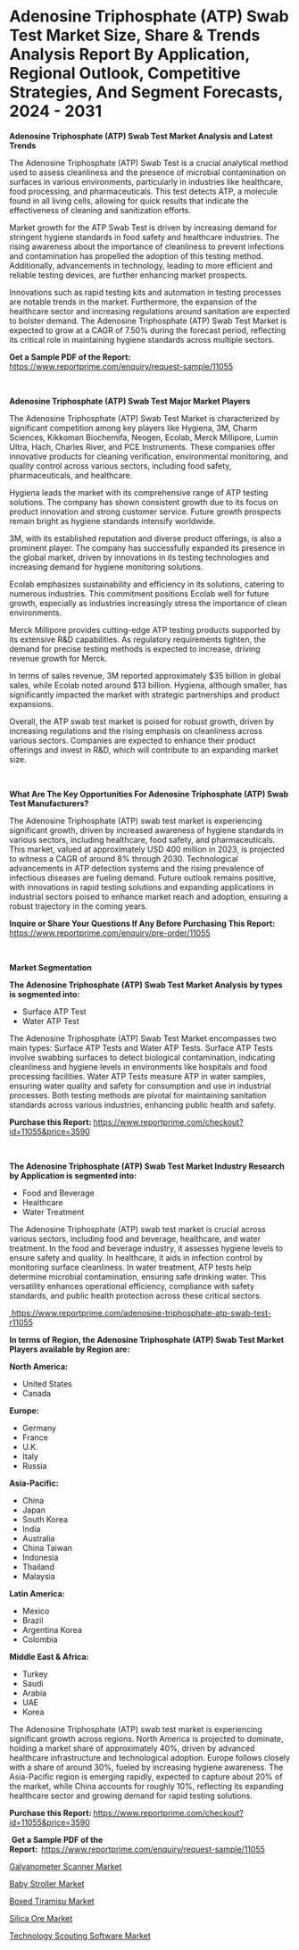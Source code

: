 <p><h1>Adenosine Triphosphate (ATP) Swab Test Market Size, Share & Trends Analysis Report By Application, Regional Outlook, Competitive Strategies, And Segment Forecasts, 2024 - 2031</h1></p><p><strong>Adenosine Triphosphate (ATP) Swab Test Market Analysis and Latest Trends</strong></p>
<p><p>The Adenosine Triphosphate (ATP) Swab Test is a crucial analytical method used to assess cleanliness and the presence of microbial contamination on surfaces in various environments, particularly in industries like healthcare, food processing, and pharmaceuticals. This test detects ATP, a molecule found in all living cells, allowing for quick results that indicate the effectiveness of cleaning and sanitization efforts.</p><p>Market growth for the ATP Swab Test is driven by increasing demand for stringent hygiene standards in food safety and healthcare industries. The rising awareness about the importance of cleanliness to prevent infections and contamination has propelled the adoption of this testing method. Additionally, advancements in technology, leading to more efficient and reliable testing devices, are further enhancing market prospects.</p><p>Innovations such as rapid testing kits and automation in testing processes are notable trends in the market. Furthermore, the expansion of the healthcare sector and increasing regulations around sanitation are expected to bolster demand. The Adenosine Triphosphate (ATP) Swab Test Market is expected to grow at a CAGR of 7.50% during the forecast period, reflecting its critical role in maintaining hygiene standards across multiple sectors.</p></p>
<p><strong>Get a Sample PDF of the Report:&nbsp;</strong> <a href="https://www.reportprime.com/enquiry/request-sample/11055?utm_campaign=2016&utm_medium=2&utm_source=Github&utm_content=ia&utm_term=25122024&utm_id=adenosine-triphosphate-atp-swab-test">https://www.reportprime.com/enquiry/request-sample/11055</a></p>
<p>&nbsp;</p>
<p><strong>Adenosine Triphosphate (ATP) Swab Test Major Market Players</strong></p>
<p><p>The Adenosine Triphosphate (ATP) Swab Test Market is characterized by significant competition among key players like Hygiena, 3M, Charm Sciences, Kikkoman Biochemifa, Neogen, Ecolab, Merck Millipore, Lumin Ultra, Hach, Charles River, and PCE Instruments. These companies offer innovative products for cleaning verification, environmental monitoring, and quality control across various sectors, including food safety, pharmaceuticals, and healthcare.</p><p>Hygiena leads the market with its comprehensive range of ATP testing solutions. The company has shown consistent growth due to its focus on product innovation and strong customer service. Future growth prospects remain bright as hygiene standards intensify worldwide.</p><p>3M, with its established reputation and diverse product offerings, is also a prominent player. The company has successfully expanded its presence in the global market, driven by innovations in its testing technologies and increasing demand for hygiene monitoring solutions.</p><p>Ecolab emphasizes sustainability and efficiency in its solutions, catering to numerous industries. This commitment positions Ecolab well for future growth, especially as industries increasingly stress the importance of clean environments.</p><p>Merck Millipore provides cutting-edge ATP testing products supported by its extensive R&D capabilities. As regulatory requirements tighten, the demand for precise testing methods is expected to increase, driving revenue growth for Merck.</p><p>In terms of sales revenue, 3M reported approximately $35 billion in global sales, while Ecolab noted around $13 billion. Hygiena, although smaller, has significantly impacted the market with strategic partnerships and product expansions.</p><p>Overall, the ATP swab test market is poised for robust growth, driven by increasing regulations and the rising emphasis on cleanliness across various sectors. Companies are expected to enhance their product offerings and invest in R&D, which will contribute to an expanding market size.</p></p>
<p>&nbsp;</p>
<p><strong>What Are The Key Opportunities For Adenosine Triphosphate (ATP) Swab Test Manufacturers?</strong></p>
<p><p>The Adenosine Triphosphate (ATP) swab test market is experiencing significant growth, driven by increased awareness of hygiene standards in various sectors, including healthcare, food safety, and pharmaceuticals. This market, valued at approximately USD 400 million in 2023, is projected to witness a CAGR of around 8% through 2030. Technological advancements in ATP detection systems and the rising prevalence of infectious diseases are fueling demand. Future outlook remains positive, with innovations in rapid testing solutions and expanding applications in industrial sectors poised to enhance market reach and adoption, ensuring a robust trajectory in the coming years.</p></p>
<p><strong>Inquire or Share Your Questions If Any Before Purchasing This Report:</strong> <a href="https://www.reportprime.com/enquiry/pre-order/11055?utm_campaign=2016&utm_medium=2&utm_source=Github&utm_content=ia&utm_term=25122024&utm_id=adenosine-triphosphate-atp-swab-test">https://www.reportprime.com/enquiry/pre-order/11055</a></p>
<p>&nbsp;</p>
<p><strong>Market Segmentation</strong></p>
<p><strong>The Adenosine Triphosphate (ATP) Swab Test Market Analysis by types is segmented into:</strong></p>
<p><ul><li>Surface ATP Test</li><li>Water ATP Test</li></ul></p>
<p><p>The Adenosine Triphosphate (ATP) Swab Test Market encompasses two main types: Surface ATP Tests and Water ATP Tests. Surface ATP Tests involve swabbing surfaces to detect biological contamination, indicating cleanliness and hygiene levels in environments like hospitals and food processing facilities. Water ATP Tests measure ATP in water samples, ensuring water quality and safety for consumption and use in industrial processes. Both testing methods are pivotal for maintaining sanitation standards across various industries, enhancing public health and safety.</p></p>
<p><strong>Purchase this Report:&nbsp;</strong><a href="https://www.reportprime.com/checkout?id=11055&price=3590&utm_campaign=2016&utm_medium=2&utm_source=Github&utm_content=ia&utm_term=25122024&utm_id=adenosine-triphosphate-atp-swab-test">https://www.reportprime.com/checkout?id=11055&price=3590</a></p>
<p>&nbsp;</p>
<p><strong>The Adenosine Triphosphate (ATP) Swab Test Market Industry Research by Application is segmented into:</strong></p>
<p><ul><li>Food and Beverage</li><li>Healthcare</li><li>Water Treatment</li></ul></p>
<p><p>The Adenosine Triphosphate (ATP) swab test market is crucial across various sectors, including food and beverage, healthcare, and water treatment. In the food and beverage industry, it assesses hygiene levels to ensure safety and quality. In healthcare, it aids in infection control by monitoring surface cleanliness. In water treatment, ATP tests help determine microbial contamination, ensuring safe drinking water. This versatility enhances operational efficiency, compliance with safety standards, and public health protection across these critical sectors.</p></p>
<p><a href="https://www.reportprime.com/adenosine-triphosphate-atp-swab-test-r11055?utm_campaign=2016&utm_medium=2&utm_source=Github&utm_content=ia&utm_term=25122024&utm_id=adenosine-triphosphate-atp-swab-test">&nbsp;https://www.reportprime.com/adenosine-triphosphate-atp-swab-test-r11055</a></p>
<p><strong>In terms of Region, the Adenosine Triphosphate (ATP) Swab Test Market Players available by Region are:</strong></p>
<p>
    <p> <strong> North America: </strong>
        <ul>
            <li>United States</li>
            <li>Canada</li>
        </ul>
        </p> 
    <p> <strong> Europe: </strong>
        <ul>
            <li>Germany</li>
            <li>France</li>
            <li>U.K.</li>
            <li>Italy</li>
            <li>Russia</li>
        </ul>
        </p> 
    <p> <strong> Asia-Pacific: </strong>
        <ul>
            <li>China</li>
            <li>Japan</li>
            <li>South Korea</li>
            <li>India</li>
            <li>Australia</li>
            <li>China Taiwan</li>
            <li>Indonesia</li>
            <li>Thailand</li>
            <li>Malaysia</li>
        </ul>
        </p> 
    <p> <strong> Latin America: </strong>
        <ul>
            <li>Mexico</li>
            <li>Brazil</li>
            <li>Argentina Korea</li>
            <li>Colombia</li>
        </ul>
        </p> 
    <p> <strong> Middle East & Africa: </strong>
        <ul>
            <li>Turkey</li>
            <li>Saudi</li>
            <li>Arabia</li>
            <li>UAE</li>
            <li>Korea</li>
        </ul>
    </p>
    </p>
<p><p>The Adenosine Triphosphate (ATP) swab test market is experiencing significant growth across regions. North America is projected to dominate, holding a market share of approximately 40%, driven by advanced healthcare infrastructure and technological adoption. Europe follows closely with a share of around 30%, fueled by increasing hygiene awareness. The Asia-Pacific region is emerging rapidly, expected to capture about 20% of the market, while China accounts for roughly 10%, reflecting its expanding healthcare sector and growing demand for rapid testing solutions.</p></p>
<p><strong>Purchase this Report: </strong><a href="https://www.reportprime.com/checkout?id=11055&price=3590&utm_campaign=2016&utm_medium=2&utm_source=Github&utm_content=ia&utm_term=25122024&utm_id=adenosine-triphosphate-atp-swab-test">https://www.reportprime.com/checkout?id=11055&price=3590</a></p>
<p>&nbsp;<strong>Get a Sample PDF of the Report:&nbsp;&nbsp;</strong><a href="https://www.reportprime.com/enquiry/request-sample/11055?utm_campaign=2016&utm_medium=2&utm_source=Github&utm_content=ia&utm_term=25122024&utm_id=adenosine-triphosphate-atp-swab-test">https://www.reportprime.com/enquiry/request-sample/11055</a></p>
<p><strong></strong></p>
<p><p><a href="https://www.linkedin.com/pulse/galvanometer-scanner-demand-sales-growth-forecasts-2024-5l4ec?utm_campaign=2016&utm_medium=2&utm_source=Github&utm_content=ia&utm_term=25122024&utm_id=adenosine-triphosphate-atp-swab-test">Galvanometer Scanner Market</a></p><p><a href="https://www.linkedin.com/pulse/how-new-trends-shaping-baby-stroller-market-144-cagr-0sync?utm_campaign=2016&utm_medium=2&utm_source=Github&utm_content=ia&utm_term=25122024&utm_id=adenosine-triphosphate-atp-swab-test">Baby Stroller Market</a></p><p><a href="https://www.linkedin.com/pulse/future-market-revenue-growth-boxed-tiramisu-125-cagr-2024-2031-os11f?utm_campaign=2016&utm_medium=2&utm_source=Github&utm_content=ia&utm_term=25122024&utm_id=adenosine-triphosphate-atp-swab-test">Boxed Tiramisu Market</a></p><p><a href="https://www.linkedin.com/pulse/growth-revenue-projections-silica-ore-market-107-cagr-from-2024-qqdwe?utm_campaign=2016&utm_medium=2&utm_source=Github&utm_content=ia&utm_term=25122024&utm_id=adenosine-triphosphate-atp-swab-test">Silica Ore Market</a></p><p><a href="https://www.linkedin.com/pulse/swot-analysis-technology-scouting-software-market-business-fzssf?utm_campaign=2016&utm_medium=2&utm_source=Github&utm_content=ia&utm_term=25122024&utm_id=adenosine-triphosphate-atp-swab-test">Technology Scouting Software Market</a></p></p>